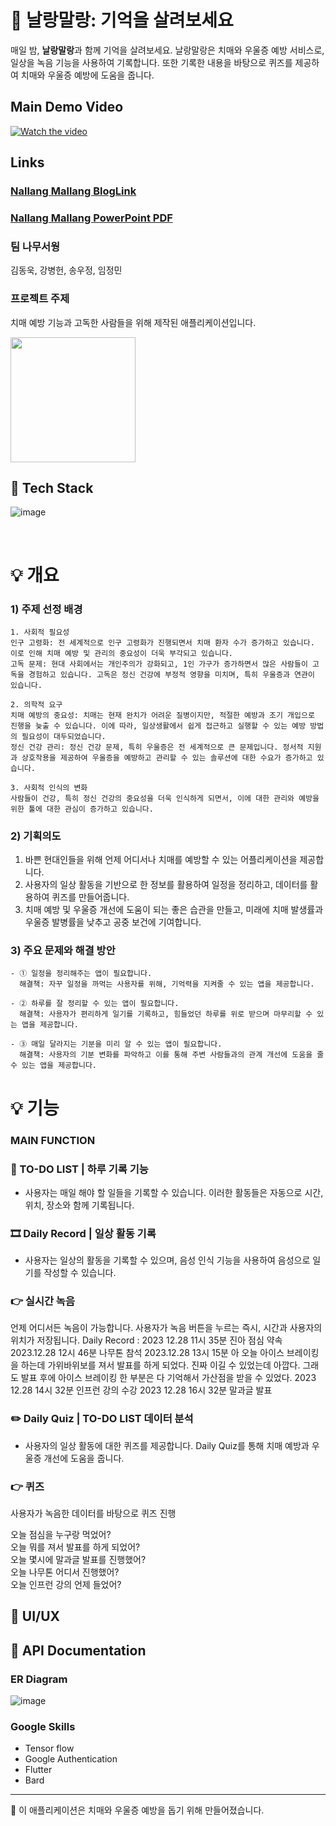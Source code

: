 # 🌙 날랑말랑: 기억을 살려보세요

매일 밤, **날랑말랑**과 함께 기억을 살려보세요. 날랑말랑은 치매와 우울증 예방 서비스로, 일상을 녹음 기능을 사용하여 기록합니다. 또한 기록한 내용을 바탕으로 퀴즈를 제공하여 치매와 우울증 예방에 도움을 줍니다.
## Main Demo Video
[![Watch the video](https://img.youtube.com/vi/0V3udRQwgNw/maxresdefault.jpg)](https://www.youtube.com/watch?v=0V3udRQwgNw)
## Links
### [Nallang Mallang BlogLink](https://dksu-space.notion.site/P-8b56f2bd05fd4eebb770d3e0715b87de?pvs=4)   
### [Nallang Mallang PowerPoint PDF](https://api.cncscore.com/tmp_files/files/Cover_ppt.pdf)
### 팀 나무서웡
김동욱, 강병헌, 송우정, 임정민

### 프로젝트 주제

치매 예방 기능과 고독한 사람들을 위해 제작된 애플리케이션입니다.
<td>
<img width = "200" src = "https://firebasestorage.googleapis.com/v0/b/flutter-dbcbd.appspot.com/o/1.png?alt=media&token=db3a8476-c97f-4721-915a-5b62f29188cd">  
</td>

<br>

## 🔨 Tech Stack
![image](https://firebasestorage.googleapis.com/v0/b/flutter-dbcbd.appspot.com/o/2.png?alt=media&token=1ea36c7a-56b5-4037-8266-4ee7789dd2fd)


<br>

# 💡 개요
### 1) 주제 선정 배경
~~~~~
1. 사회적 필요성
인구 고령화: 전 세계적으로 인구 고령화가 진행되면서 치매 환자 수가 증가하고 있습니다. 이로 인해 치매 예방 및 관리의 중요성이 더욱 부각되고 있습니다.
고독 문제: 현대 사회에서는 개인주의가 강화되고, 1인 가구가 증가하면서 많은 사람들이 고독을 경험하고 있습니다. 고독은 정신 건강에 부정적 영향을 미치며, 특히 우울증과 연관이 있습니다.

2. 의학적 요구
치매 예방의 중요성: 치매는 현재 완치가 어려운 질병이지만, 적절한 예방과 조기 개입으로 진행을 늦출 수 있습니다. 이에 따라, 일상생활에서 쉽게 접근하고 실행할 수 있는 예방 방법의 필요성이 대두되었습니다.
정신 건강 관리: 정신 건강 문제, 특히 우울증은 전 세계적으로 큰 문제입니다. 정서적 지원과 상호작용을 제공하여 우울증을 예방하고 관리할 수 있는 솔루션에 대한 수요가 증가하고 있습니다.

3. 사회적 인식의 변화
사람들이 건강, 특히 정신 건강의 중요성을 더욱 인식하게 되면서, 이에 대한 관리와 예방을 위한 툴에 대한 관심이 증가하고 있습니다.
~~~~~

### 2) 기획의도

1. 바쁜 현대인들을 위해 언제 어디서나 치매를 예방할 수 있는 어플리케이션을 제공합니다.
2. 사용자의 일상 활동을 기반으로 한 정보를 활용하여 일정을 정리하고, 데이터를 활용하여 퀴즈를 만들어줍니다.
3. 치매 예방 및 우울증 개선에 도움이 되는 좋은 습관을 만들고, 미래에 치매 발생률과 우울증 발병률을 낮추고 공중 보건에 기여합니다.


### 3) 주요 문제와 해결 방안
~~~~~
- ① 일정을 정리해주는 앱이 필요합니다.
  해결책: 자꾸 일정을 까먹는 사용자를 위해, 기억력을 지켜줄 수 있는 앱을 제공합니다.

- ② 하루를 잘 정리할 수 있는 앱이 필요합니다.
  해결책: 사용자가 편리하게 일기를 기록하고, 힘들었던 하루를 위로 받으며 마무리할 수 있는 앱을 제공합니다.

- ③ 매일 달라지는 기분을 미리 알 수 있는 앱이 필요합니다.
  해결책: 사용자의 기분 변화를 파악하고 이를 통해 주변 사람들과의 관계 개선에 도움을 줄 수 있는 앱을 제공합니다.
~~~~~
# 💡 기능
### MAIN FUNCTION

### 📝 TO-DO LIST | 하루 기록 기능
- 사용자는 매일 해야 할 일들을 기록할 수 있습니다. 이러한 활동들은 자동으로 시간, 위치, 장소와 함께 기록됩니다.

### 🎞 Daily Record | 일상 활동 기록
- 사용자는 일상의 활동을 기록할 수 있으며, 음성 인식 기능을 사용하여 음성으로 일기를 작성할 수 있습니다.

### 👉 실시간 녹음
언제 어디서든 녹음이 가능합니다. 사용자가 녹음 버튼을 누르는 즉시, 시간과 사용자의 위치가 저장됩니다.
Daily Record : 
2023 12.28 11시 35분 진아 점심 약속
2023.12.28 12시 46분 나무톤 참석
2023.12.28 13시 15분 아 오늘 아이스 브레이킹을 하는데 가위바위보를 져서 발표를 하게 되었다. 진짜 이길 수 있었는데 아깝다. 그래도 발표 후에 아이스 브레이킹 한 부분은 다 기억해서 가산점을 받을 수 있었다.
2023 12.28 14시 32분 인프런 강의 수강
2023 12.28 16시 32분 말과글 발표

### ✏️ Daily Quiz | TO-DO LIST 데이터 분석
- 사용자의 일상 활동에 대한 퀴즈를 제공합니다. Daily Quiz를 통해 치매 예방과 우울증 개선에 도움을 줍니다.

### 👉 퀴즈
사용자가 녹음한 데이터를 바탕으로 퀴즈 진행

오늘 점심을 누구랑 먹었어?   
오늘 뭐를 져서 발표를 하게 되었어?   
오늘 몇시에 말과글 발표를 진행했어?   
오늘 나무톤 어디서 진행했어?   
오늘 인프런 강의 언제 들었어?   


## 📱 UI/UX

## 📖 API Documentation

### ER Diagram
![image](https://firebasestorage.googleapis.com/v0/b/flutter-dbcbd.appspot.com/o/3.png?alt=media&token=10fbb0b8-f999-4cf2-9d57-d93dd47004b3)

### Google Skills

- Tensor flow
- Google Authentication
- Flutter
- Bard

---




🌟 이 애플리케이션은 치매와 우울증 예방을 돕기 위해 만들어졌습니다.

